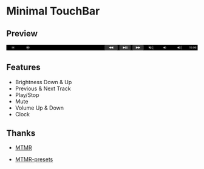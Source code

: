 # Minimal TouchBar

## Preview

![](./tmshchk.png)

## Features

- Brightness Down & Up
- Previous & Next Track
- Play/Stop
- Mute
- Volume Up & Down
- Clock

## Thanks

- [MTMR](https://github.com/Toxblh/MTMR)

- [MTMR-presets](https://github.com/Toxblh/MTMR-presets)
